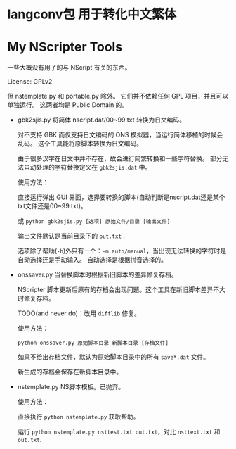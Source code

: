 # langconv包 用于转化中文繁体

# My NScripter Tools

一些大概没有用了的与 NScript 有关的东西。

License: GPLv2

但 nstemplate.py 和 portable.py 除外。
它们并不依赖任何 GPL 项目，并且可以单独运行。
这两者均是 Public Domain 的。

* gbk2sjis.py 将简体 nscript.dat/00~99.txt 转换为日文编码。

    对不支持 GBK 而仅支持日文编码的 ONS 模拟器，当运行简体移植的时候会乱码。
    这个工具能将原脚本转换为日文编码。

    由于很多汉字在日文中并不存在，故会进行简繁转换和一些字符替换。
    部分无法自动处理的字符替换定义在 `gbk2sjis.dat` 中。

    使用方法：

    直接运行弹出 GUI 界面，选择要转换的脚本(自动判断是nscript.dat还是某个txt文件还是00~99.txt)。

    或
    `python gbk2sjis.py [选项] 原始文件/目录 [输出文件]`

    输出文件默认是当前目录下的 `out.txt` .

    选项除了帮助(`-h`)外只有一个：`-m auto/manual`，当出现无法转换的字符时是自动选择还是手动输入。
    自动选择是根据拼音选择的。

* onssaver.py 当替换脚本时根据新旧脚本的差异修复存档。

    NScripter 脚本更新后原有的存档会出现问题。这个工具在新旧脚本差异不大时修复存档。

    TODO(and never do)：改用 `difflib` 修复。

    使用方法：

    `python onssaver.py 原始脚本目录 新脚本目录 [存档文件]`

    如果不给出存档文件，默认为原始脚本目录中的所有 `save*.dat` 文件。

    新生成的存档会保存在新脚本目录中。

* nstemplate.py NS脚本模板。已抛弃。

    使用方法：

    直接执行 `python nstemplate.py` 获取帮助。

    运行 `python nstemplate.py nsttest.txt out.txt`，对比 `nsttext.txt` 和 `out.txt`.
